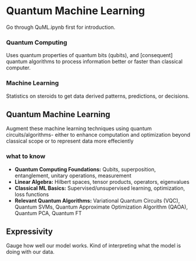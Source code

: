 # Quantum Machine Learning

Go through QuML.ipynb first for introduction.

### Quantum Computing
Uses quantum properties of quantum bits (qubits), and [consequent] quantum algorithms to process information better or faster than classical computer.

### Machine Learning
Statistics on steroids to get data derived patterns, predictions, or decisions.

## Quantum Machine Learning
Augment these machine learning techniques using quantum circuits/algorithms- either to enhance computation and optimization beyond classical scope or to represent data more effeciently

### what to know
- **Quantum Computing Foundations:**  Qubits, superposition, entanglement, unitary operations, measurement
- **Linear Algebra:** Hilbert spaces, tensor products, operators, eigenvalues
- **Classical ML Basics:** Supervised/unsupervised learning, optimization, loss functions
- **Relevant Quantum Algorithms:** Variational Quantum Circuits (VQC), Quantum SVMs, Quantum Approximate Optimization Algorithm (QAOA), Quantum PCA, Quantum FT

## Expressivity
Gauge how well our model works. Kind of interpreting what the model is doing with our data.